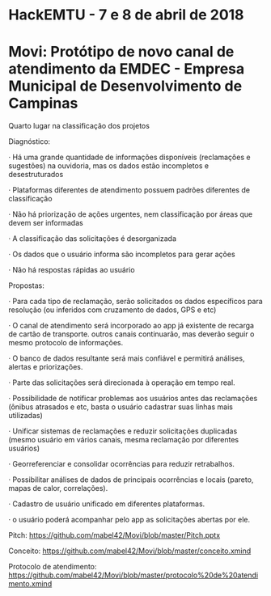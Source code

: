 
# HackEMTU - 7 e 8 de abril de 2018

# Movi: Protótipo de novo canal de atendimento da EMDEC - Empresa Municipal de Desenvolvimento de Campinas
Quarto lugar na classificação dos projetos

Diagnóstico:

· Há uma grande quantidade de informações disponíveis (reclamações e sugestões) na ouvidoria, mas os dados estão incompletos e desestruturados

· Plataformas diferentes de atendimento possuem padrões diferentes de classificação

· Não há priorização de ações urgentes, nem classificação por áreas que devem ser informadas

· A classificação das solicitações é desorganizada

· Os dados que o usuário informa são incompletos para gerar ações

· Não há respostas rápidas ao usuário

Propostas:

· Para cada tipo de reclamação, serão solicitados os dados específicos para resolução (ou inferidos com cruzamento de dados, GPS e etc)

· O canal de atendimento será incorporado ao app já existente de recarga de cartão de transporte. outros canais continuarão, mas deverão seguir o mesmo protocolo de informações.

· O banco de dados resultante será mais confiável e permitirá análises, alertas e priorizações.

· Parte das solicitações será direcionada à operação em tempo real.

· Possibilidade de notificar problemas aos usuários antes das reclamações (ônibus atrasados e etc, basta o usuário cadastrar suas linhas mais utilizadas)

· Unificar sistemas de reclamações e reduzir solicitações duplicadas (mesmo usuário em vários canais, mesma reclamação por diferentes usuários)

· Georreferenciar e consolidar ocorrências para reduzir retrabalhos.

· Possibilitar análises de dados de principais ocorrências e locais (pareto, mapas de calor, correlações).

· Cadastro de usuário unificado em diferentes plataformas.

· o usuário poderá acompanhar pelo app as solicitações abertas por ele.

Pitch: https://github.com/mabel42/Movi/blob/master/Pitch.pptx

Conceito: https://github.com/mabel42/Movi/blob/master/conceito.xmind

Protocolo de atendimento: https://github.com/mabel42/Movi/blob/master/protocolo%20de%20atendimento.xmind


